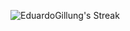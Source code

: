 
![EduardoGillung's Streak](https://github-readme-streak-stats.herokuapp.com/?user=EduardoGillung&theme=dark&hide_border=true)
<!--
**EduardoGillung/EduardoGillung** is a ✨ _special_ ✨ repository because its `README.md` (this file) appears on your GitHub profile.

Here are some ideas to get you started:

- 🔭 I’m currently working on ...
- 🌱 I’m currently learning ...
- 👯 I’m looking to collaborate on ...
- 🤔 I’m looking for help with ...
- 💬 Ask me about ...
- 📫 How to reach me: ...
- 😄 Pronouns: ...
- ⚡ Fun fact: ...
-->

